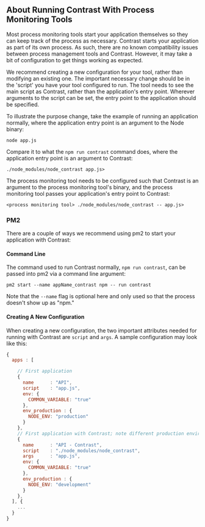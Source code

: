 <!--
title: "Process Monitoring Tools"
description: "Notes on running Contrast with Process Monitoring tools"
tags: "node agent pm2 nodemon forever compatibility monitoring"
-->

## About Running Contrast With Process Monitoring Tools

Most process monitoring tools start your application themselves so they can keep track of the process as necessary. Contrast starts your application as part of its own process. As such, there are no known compatibility issues between process management tools and Contrast. However, it may take a bit of configuration to get things working as expected.

We recommend creating a new configuration for your tool, rather than modifying an existing one. The important necessary change should be in the 'script' you have your tool configured to run. The tool needs to see the main script as Contrast, rather than the application's entry point. Wherever arguments to the script can be set, the entry point to the application should be specified.

To illustrate the purpose change, take the example of running an application normally, where the application entry point is an argument to the Node binary:

```
node app.js
```

Compare it to what the ```npm run contrast``` command does, where the application entry point is an argument to Contrast:

```
./node_modules/node_contrast app.js>
```

The process monitoring tool needs to be configured such that Contrast is an argument to the process monitoring tool's binary, and the process monitoring tool passes your application's entry point to Contrast:

```
<process monitoring tool> ./node_modules/node_contrast -- app.js>
```

### PM2
There are a couple of ways we recommend using pm2 to start your application with Contrast:

#### Command Line

The command used to run Contrast normally, ```npm run contrast```, can be passed into pm2 via a command line argument:

```
pm2 start --name appName_contrast npm -- run contrast
```

Note that the ```--name``` flag is optional here and only used so that the process doesn't show up as "npm."

#### Creating A New Configuration

When creating a new configuration, the two important attributes needed for running with Contrast are ```script``` and ```args```. A sample configuration may look like this:

```javascript
{
  apps : [

    // First application
    {
      name      : "API",
      script    : "app.js",
      env: {
        COMMON_VARIABLE: "true"
      },
      env_production : {
        NODE_ENV: "production"
      }
    },
    // First application with Contrast; note different production environment
    {
      name      : "API - Contrast",
      script    : "./node_modules/node_contrast",
      args      : "app.js",
      env: {
        COMMON_VARIABLE: "true"
      },
      env_production : {
        NODE_ENV: "development"
      }
    },
  ], {
  	...
  }
}
```
